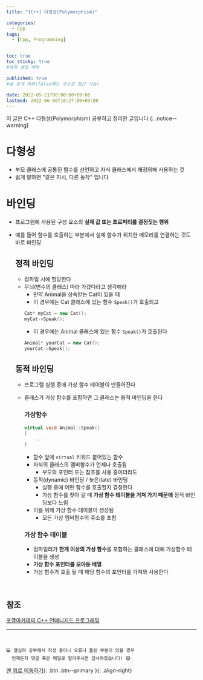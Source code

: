 ```yaml
---
title: "[C++] 다형성(Polymorphism)" 

categories:
  - Cpp
tags:
  - [Cpp, Programming]


toc: true
toc_sticky: true
#목차 생성 여부

published: true
#글 공개 여부(false해도 주소로 접근 가능)

date: 2022-05-21T00:00:00+09:00
lastmod: 2022-06-06T10:27:00+09:00
---
```


이 글은 C++ 다형성(Polymorphism) 공부하고 정리한 글입니다
{: .notice--warning}

# 다형성
- 부모 클래스에 공통된 함수를 선언하고 자식 클래스에서 재정의해 사용하는 것
- 쉽게 말하면 "같은 지시, 다른 동작" 입니다

# 바인딩
- 프로그램에 사용된 구성 요소의 **실제 값 또는 프로퍼티를 결정짓는 행위**
- 예를 들어 함수를 호출하는 부분에서 실제 함수가 위치한 메모리를 연결하는 것도 바로 바인딩

  ## 정적 바인딩
  - 컴파일 시에 할당한다
  - 무늬(변수의 클래스) 따라 가겠다라고 생각해라
    - 만약 Animal을 상속받는 Cat이 있을 때
    - 이 경우에는 Cat 클래스에 있는 함수 `Speak()`가 호출되고
    ```cpp
    Cat* myCat = new Cat();
    myCat->Speak();
    ```
    - 이 경우에는 Animal 클래스에 있는 함수 `Speak()`가 호출된다
    ```cpp
    Animal* yourCat = new Cat();
    yourCat->Speak();
    ```
  
  ## 동적 바인딩
  - 프로그램 실행 중에 가상 함수 테이블이 만들어진다
  - 클래스가 가상 함수를 포함하면 그 클래스는 동적 바인딩을 한다
  
    ### 가상함수
    ```cpp
    virtual void Animal::Speak()
    {
        ...
    }
    ```
    - 함수 앞에 `virtual` 키워드 붙어있는 함수
    - 자식의 클래스의 멤버함수가 언제나 호출됨
      - 부모의 포인터 또는 참조를 사용 중이더라도
    - 동적(dynamic) 바인딩 / 늦은(late) 바인딩
      - 실행 중에 어떤 함수를 호출할지 결정한다
      - 가상 함수를 찾아 갈 때 **가상 함수 테이블을 거쳐 가기 때문에** 정적 바인딩보다 느림
    - 이를 위해 가상 함수 테이블이 생성됨
      - 모든 가상 멤버함수의 주소를 포함
    
    ### 가상 함수 테이블
    - 컴파일러가 **한개 이상의 가상 함수**를 포함하는 클래스에 대해 가상함수 테이블을 생성
    - **가상 함수 포인터를 모아둔 배열**
    - 가상 함수가 호출 될 때 해당 함수의 포인터를 가져와 사용한다

<br>

## 참조
[포큐아카데미 C++ 언매니지드 프로그래밍](https://pocu-ko.teachable.com/p/comp3200)

***
<br>

    💻 열심히 공부해서 작성 중이니 오류나 틀린 부분이 있을 경우 
      언제든지 댓글 혹은 메일로 알려주시면 감사하겠습니다! 😸

[맨 위로 이동하기](#){: .btn .btn--primary }{: .align-right}